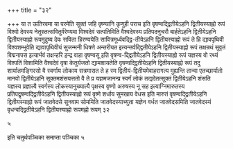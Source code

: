 +++
title = "३२"

+++
या त ऊतिरवमा या परमेति सूक्तं जहि वृष्ण्यानि कृणुही पराच इति
वृषण्वद्द्वितीयेऽहनि द्वितीयस्याह्नो रूपं विश्वो
देवस्य नेतुस्तत्सवितुर्वरेण्यमा विश्वदेवं सत्पतिमिति वैश्वदेवस्य
प्रतिपदनुचरौ बार्हतेऽहनि द्वितीयेऽहनि द्वितीयस्याह्नो
रूपमुदुष्य देवः सविता हिरण्ययेति सावित्रमूर्ध्ववद्द्वि-तीयेऽहनि
द्वितीयस्याह्नो रूपं ते हि द्यावपृथिवी विश्वशम्भुवेति
द्यावापृथिवीयं सुजन्मनी धिषणे अन्तरीयत
इत्यन्तर्वद्द्वितीयेऽहनि द्वितीयस्याह्नो रूपं तक्षन्रथं
सुवृतं विद्मनापस इत्यार्भवं तक्षन्हरि इन्द्र वाहा वृषण्वसू इति
वृषण्व-द्द्वितीयेऽहनि द्वितीयस्याह्नो रूपं यज्ञस्य वो
रथ्यं विश्पतिं विशामिति वैश्वदेवं वृषा केतुर्यजतो द्यामशायतेति
वृषण्वद्द्वितीयेऽहनि द्वितीयस्याह्नो रूपं तदु शार्यातमङ्गिरसो वै
स्वर्गाय लोकाय सत्रमासत ते ह स्म
द्वितीयं-द्वितीयमेवाहरागत्य
मुह्यन्ति तान्वा एतच्छार्यातो मानवो द्वितीयेऽहनि सूक्तमशंसयत्ततो वै ते
प्र यज्ञमजानन्प्र स्वर्गं लोकं तद्यदेतत्सूक्तं द्वितीयेऽहनि शंसति
यज्ञस्य प्रज्ञात्यै स्वर्गस्य लोकस्यानुख्यात्यै पृक्षस्य वृष्णो
अरुषस्य नू सह इत्याग्निमारुतस्य प्रतिपद्वृषण्वद्द्वितीयेऽहनि
द्वितीयस्याह्नो रूपं वृष्णे शर्धाय सुमखाय वेधस इति मारुतं
वृषण्वद्द्वितीयेऽहनि द्वितीयस्याह्नो रूपं जातवेदसे सुनवाम सोममिति
जातवेदस्याच्युता यज्ञेन वर्धत जातवेदसमिति जातवेदस्यं
वृधन्वद्द्वितीयेऽहनि द्वितीयस्याह्नो
रूपमह्नो रूपम् ३२


   
५


इति चतुर्थपञ्चिका समाप्ता पञ्चिका ५




 